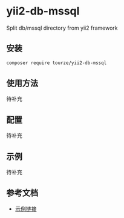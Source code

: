 # yii2-db-mssql

Split db/mssql directory from yii2 framework

## 安装

```bash
composer require tourze/yii2-db-mssql
```

## 使用方法

待补充

## 配置

待补充

## 示例

待补充

## 参考文档

- [示例链接](https://example.com)
